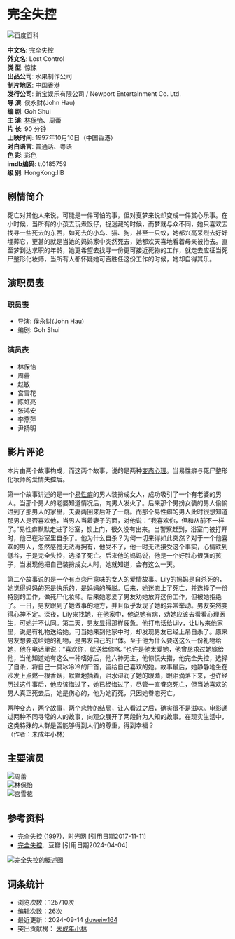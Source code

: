 # 完全失控

![百度百科](https://baikebcs.bdimg.com/baike-react/common/logo-baike.svg)

**中文名**: 完全失控  
**外文名**: Lost Control  
**类    型**: 惊悚  
**出品公司**: 水果制作公司  
**制片地区**: 中国香港  
**发行公司**: 新宝娱乐有限公司 / Newport Entertainment Co. Ltd.  
**导    演**: 侯永财(John Hau)  
**编    剧**: Goh Shui  
**主    演**: [林保怡](https://baike.baidu.com/item/%E6%9E%97%E4%BF%9D%E6%80%A1/298879?fromModule=lemma_inlink)、周蕾  
**片    长**: 90 分钟  
**上映时间**: 1997年10月10日（中国香港）  
**对白语言**: 普通话、粤语  
**色    彩**: 彩色  
**imdb编码**: tt0185759  
**级    别**: HongKong:IIB  

## 剧情简介

死亡对其他人来说，可能是一件可怕的事，但对夏梦来说却变成一件赏心乐事。在小时候，当所有的小孩去玩煮饭仔，捉迷藏的时候，而梦就与众不同，她只喜欢去找寻一些死去的东西，如死去的小鸟、猫、狗，甚至一只蚁，她都兴高采烈去好好埋葬它，更甚的就是当她的妈妈家中突然死去，她都欢天喜地看着母亲被抬去。直至梦到达求职的年龄，她更希望去找寻一份更可接近死物的工作，就走去应征当死尸整形化妆师，当所有人都怀疑她可否胜任这份工作的时候，她却自得其乐。

## 演职员表

### 职员表

- 导演: 侯永财(John Hau)  
- 编剧: Goh Shui  

### 演员表

- 林保怡  
- 周蕾  
- 赵敏  
- 宫雪花  
- 陈虹亮  
- 张鸿安  
- 李燕萍  
- 尹扬明  

## 影片评论

本片由两个故事构成，而这两个故事，说的是两种[变态心理](https://baike.baidu.com/item/%E5%8F%98%E6%80%81%E5%BF%83%E7%90%86/1228268?fromModule=lemma_inlink)。当易性癖与死尸整形化妆师的爱情失控后。

第一个故事讲述的是一个[易性癖](https://baike.baidu.com/item/%E6%98%93%E6%80%A7%E7%99%96/6317282?fromModule=lemma_inlink)的男人装扮成女人，成功吸引了一个有老婆的男人。当那个男人的老婆知道情况后，向男人发火了。后来那个男扮女装的男人偷偷进到了那男人的家里，夫妻两回来后吓了一跳。而那个易性癖的男人此时很想知道那男人是否喜欢他，当男人当着妻子的面，对他说：“我喜欢你，但和从前不一样了。”易性癖默默走进了浴室，锁上门，很久没有出来。当警察赶到，浴室门被打开时，他已在浴室里自杀了。他为什么自杀？为何一切来得如此突然？对于一个他喜欢的男人，忽然感觉无法再拥有，他受不了，他一时无法接受这个事实，心情跌到低谷，于是完全失控，选择了死亡。后来他的妈妈说，他是一个好胜心很强的孩子，当发现他把自己装扮成女人时，她就知道，会有这么一天。

第二个故事说的是一个有点恋尸意味的女人的爱情故事。Lily的妈妈是自杀死的，她觉得妈妈的死是快乐的，是妈妈的解脱。后来，她迷恋上了死亡，并选择了一份特别的工作，做死尸化妆师。后来她恋爱了男友劝她放弃这份工作，但被她拒绝了。一日，男友跟到了她做事的地方，并且似乎发现了她的异常举动。男友突然变得心神不定。深夜，Lily来找她，在他家中，他说她有病，劝她应该去看看心理医生，可她并不认同。第二天，男友显得那样疲惫。他打电话给Lily，让Lily来他家里，说是有礼物送给她。可当她来到他家中时，却发现男友已经上吊自杀了。原来男友想要送给她的礼物，是男友自己的尸体。至于他为什么要送这么一份礼物给她，他在电话里说：“喜欢你，就送给你咯。”也许是他太爱她，他曾恳求过她嫁给他，当他知道她有这么一种嗜好后，他六神无主，他惊慌失措，他完全失控，选择了自杀，将自己一具冰冷冷的尸首，留给自己喜欢的她。故事最后，她静静地坐在沙发上点燃一根香烟，默默地抽着，泪水湿润了她的眼睛，眼泪滴落下来，也许经历过这件事后，他应该悔过了，她已经悔过了，尽管一直眷恋死亡，但当她喜欢的男人真正死去后，她是伤心的，他为她而死，只因她眷恋死亡。

两种变态，两个故事，两个悲惨的结局，让人看过之后，确实很不是滋味。电影通过两种不同寻常的人的故事，向观众展开了两段鲜为人知的故事。在现实生活中，这类特殊的人群是否能够得到人们的尊重，得到幸福？  
（作者：未成年小林）

## 主要演员

![周蕾](https://bkimg.cdn.bcebos.com/smart/f2deb48f8c5494eebbac06f120f5e0fe98257e4f-bkimg-process,v_1,rw_1,rh_1,maxl_216,pad_1,color_ffffff?x-bce-process=image/format,f_auto)  
![林保怡](https://bkimg.cdn.bcebos.com/smart/c2fdfc039245d688d43fde39f8956a1ed21b0ff48ead-bkimg-process,v_1,rw_1,rh_1,maxl_216,pad_1,color_ffffff?x-bce-process=image/format,f_auto)  
![宫雪花](https://bkimg.cdn.bcebos.com/smart/8b13632762d0f703918f031e79a2463d269758ee6fe2-bkimg-process,v_1,rw_1,rh_1,maxl_216,pad_1,color_ffffff?x-bce-process=image/format,f_auto)  

## 参考资料

- [完全失控 (1997)](https://reference/5666999/533aYdO6cr3_z3kATPbaxPSiNSfFPomsv7fSU-RzzqIP0XOpRYHzU4187cM28_IpFwTG_8s3OYFM2fimVQ8G8K9ULLE)．时光网 [引用日期2017-11-11]  
- [完全失控](https://reference/5666999/533aYdO6cr3_z3kATKGJz_v3Ni_FN9usv7eHB7RzzqIPmGapB4PqTIE3rtMw6_VmGkXIv5Utc8MXnO2pTlRE7fcSc-g9XQ)．豆瓣 [引用日期2024-04-04]  

![完全失控的概述图](https://bkimg.cdn.bcebos.com/pic/4b90f603738da97739123fa5d209ef198618377a45be?x-bce-process=image/format,f_auto/quality,Q_70/resize,m_lfit,limit_1,w_536)  

## 词条统计

- 浏览次数：125710次  
- 编辑次数：26次  
- 最近更新：2024-09-14 [duweiw164](https://usercenter/userpage?uk=8leWx7y4UrAHRM_9RoKObw&from=lemma "查看此用户资料")  
- 突出贡献榜： [未成年小林](https://usercenter/userpage?uk=5guSv9YUCBwTSC21PMGqpg&from=lemma "查看此用户资料")  
<!-- tcd_original_link https://baike.baidu.com/item/%E5%AE%8C%E5%85%A8%E5%A4%B1%E6%8E%A7/5666999 -->
